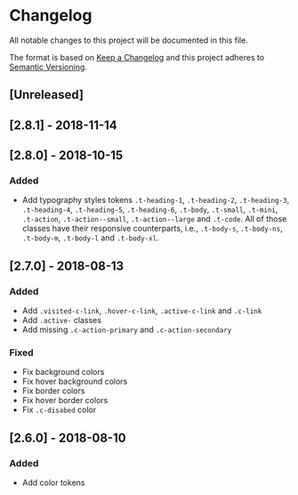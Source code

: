 # Changelog

All notable changes to this project will be documented in this file.

The format is based on [Keep a Changelog](http://keepachangelog.com/en/1.0.0/)
and this project adheres to [Semantic Versioning](http://semver.org/spec/v2.0.0.html).

## [Unreleased]

## [2.8.1] - 2018-11-14

## [2.8.0] - 2018-10-15

### Added
- Add typography styles tokens `.t-heading-1`, `.t-heading-2`, `.t-heading-3`, `.t-heading-4`, `.t-heading-5`, `.t-heading-6`, `.t-body`, `.t-small`, `.t-mini`, `.t-action`, `.t-action--small`, `.t-action--large` and `.t-code`. All of those classes have their responsive counterparts, i.e., `.t-body-s`, `.t-body-ns`, `.t-body-m`, `.t-body-l` and `.t-body-xl`.

## [2.7.0] - 2018-08-13

### Added
- Add `.visited-c-link`, `.hover-c-link`, `.active-c-link` and `.c-link`
- Add `.active-` classes
- Add missing `.c-action-primary` and `.c-action-secondary`

### Fixed
- Fix background colors
- Fix hover background colors
- Fix border colors
- Fix hover border colors
- Fix `.c-disabed` color

## [2.6.0] - 2018-08-10

### Added

- Add color tokens
